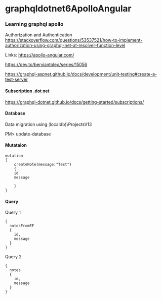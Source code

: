 # graphqldotnet6ApolloAngular

### Learning graphql apollo

Authorization and Authentication
https://stackoverflow.com/questions/53537521/how-to-implement-authorization-using-graphql-net-at-resolver-function-level

Links:
https://apollo-angular.com/

https://dev.to/berviantoleo/series/15056

https://graphql-aspnet.github.io/docs/development/unit-testing#create-a-test-server

#### Subscription .dot net
https://graphql-dotnet.github.io/docs/getting-started/subscriptions/

#### Database
Data migration using (localdb)\ProjectsV13

PM> update-database


#### Mutataion
```
mutation
{
	createNote(message:"Test")
	{
  	id
  	message
  
	}
}

```

#### Query
Query 1
```
{
  notesFromEF
  {
    id,
    message
  }
}

```
Query 2

```
{
  notes
  {
    id,
    message
  }
}
```

